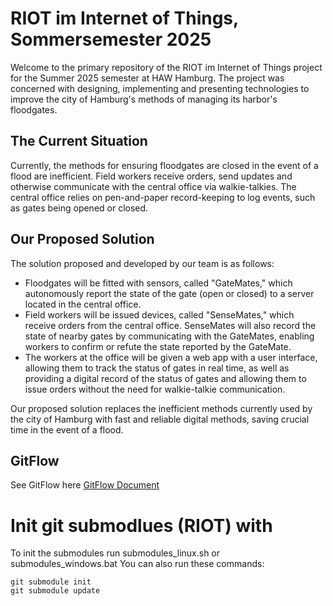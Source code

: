 # RIOT im Internet of Things, Sommersemester 2025

Welcome to the primary repository of the RIOT im Internet of Things project for the Summer 2025 semester at HAW Hamburg. The project was concerned with designing, implementing and presenting technologies to improve the city of Hamburg's methods of managing its harbor's floodgates.

## The Current Situation

Currently, the methods for ensuring floodgates are closed in the event of a flood are inefficient. Field workers receive orders, send updates and otherwise communicate with the central office via walkie-talkies. The central office relies on pen-and-paper record-keeping to log events, such as gates being opened or closed.

## Our Proposed Solution

The solution proposed and developed by our team is as follows: 
<ul>
  <li>Floodgates will be fitted with sensors, called "GateMates," which autonomously report the state of the gate (open or closed) to a server located in the central office.</li>
  <li>Field workers will be issued devices, called "SenseMates," which receive orders from the central office. SenseMates will also record the state of nearby gates by communicating with the GateMates, enabling workers to confirm or refute the state reported by the GateMate.</li>
  <li>The workers at the office will be given a web app with a user interface, allowing them to track the status of gates in real time, as well as providing a digital record of the status of gates and allowing them to issue orders without the need for walkie-talkie communication.</li>
</ul>

Our proposed solution replaces the inefficient methods currently used by the city of Hamburg with fast and reliable digital methods, saving crucial time in the event of a flood.

## GitFlow

See GitFlow here [GitFlow Document](/.github/GitFlow)

# Init git submodlues (RIOT) with
To init the submodules run submodules_linux.sh or submodules_windows.bat
You can also run these commands:
```
git submodule init
git submodule update
```
